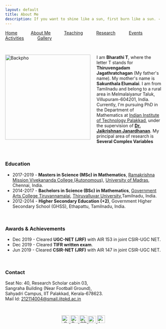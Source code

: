 ```yaml
---
layout: default
title: About Me
description: If you want to shine like a sun, first burn like a sun. - Dr. A P J Abdul Kalam 
---
```


<p allign="right"> <a href="index">Home</a> &nbsp; &nbsp; &nbsp; &nbsp; &nbsp; <a href="about">About Me</a>  &nbsp; &nbsp; &nbsp; &nbsp; &nbsp;   <a href="teaching">Teaching</a> &nbsp; &nbsp; &nbsp; &nbsp; &nbsp; <a href="research">Research</a> &nbsp; &nbsp; &nbsp; &nbsp; &nbsp; <a href="event">Events</a> &nbsp; &nbsp; &nbsp; &nbsp; &nbsp; <a href="activities">Activities</a> &nbsp; &nbsp; &nbsp; &nbsp; &nbsp; <a href="gallery">Gallery</a>   </p> 

<br/> 
<p>
<img src="Backpho.png" alt="Backpho" style="float: left; margin-right: 20px; width: 275px;"/> 
I am <b>Bharathi T</b>, where the letter T stands for <b>Thiruvengadam Jagathratchagan</b> (My father's name). My mother's name is <b>Sakunthala Elumalai</b>. I am from Tamilnadu and belong to a rural area in Melmalaiyanur Taluk, Villupuram-604201, India. 
<br/>
Currently, I'm pursuing PhD in the Department of Mathematics at <a href="https://iitpkd.ac.in/">Indian Institute of Technology Palakkad</a>, under the supervision of <a href="https://jaikrishnanj.github.io/"><b>Dr. Jaikrishnan Janardhanan</b></a>. My principal area of research is <b>Several Complex Variables</b>
</p>
<br/>


### Education
- 2017-2019 - <b>Masters in Science (MSc) in Mathematics</b>, <a href="https://rkmvc.ac.in/daycollege/">Ramakrishna Mission Vivekananda College (Autonomous)</a>, <a href="https://www.unom.ac.in/">University of Madras</a>, Chennai, India.
- 2014-2017 - <b> Bachelors in Science (BSc) in Mathematics</b>, <a href="https://gactvm.in/">Government Arts College Tiruvannamalai</a>, <a href="https://www.tvu.edu.in/">Thiruvalluvar University</a>,Tamilnadu, India.
- 2012-2014 - <b>Higher Secondary Education (+2)</b>, Government Higher Secondary School (GHSS), Ethapattu, Tamilnadu, India. 
<br/>

### Awards & Achievements
- Dec 2019 - Cleared <b>UGC-NET (JRF)</b> with AIR 153 in joint CSIR-UGC NET.
- Dec 2019 - Cleared <b>TIFR written exam</b>.
- Jun 2019  - Cleared  <b>CSIR-NET (JRF)</b> with AIR 147 in joint CSIR-UGC NET.
<br/>

### Contact
Seat No: 40, Research Scholar cabin 03, 
<br/> Sangraha Building (Near Football Ground),
<br/> Sahyadri Campus, IIT Palakkad, Kerala-678623.
<br/> Mail Id: <a href="mailto:212114004@smail.iitpkd.ac.in">212114004@smail.iitpkd.ac.in</a>

<br/> 
<p align="center">
  <a href="mailto:bharathit.math@gmail.com">
  <img src="https://upload.wikimedia.org/wikipedia/commons/8/8c/Gmail_Icon_%282013-2020%29.svg" alt="Gmail" width="25" height="25" />
</a>  
  <a href="https://www.researchgate.net/profile/Bharathi-Thiruvengadam">
    <img src="https://upload.wikimedia.org/wikipedia/commons/5/5e/ResearchGate_icon_SVG.svg" alt="ResearchGate" width="25" height="25"  />
  </a> 
  <a href="https://orcid.org/0009-0007-6083-3185">
    <img src="https://upload.wikimedia.org/wikipedia/commons/0/06/ORCID_iD.svg" alt="ORCID iD" width="25" height="25" />
  </a> 
 <a href="https://www.linkedin.com/in/bharathi-thiruvengadam/">
    <img src="https://upload.wikimedia.org/wikipedia/commons/8/81/LinkedIn_icon.svg" alt="LinkedIn" width="25" height="23" />
</a>
<a href="https://maps.app.goo.gl/SC1YYwx1edXkGq2n6">
  <img src="https://upload.wikimedia.org/wikipedia/commons/3/39/Google_Maps_icon_%282015-2020%29.svg" alt="Location" width="25" height="25" />
</a>
</p>
